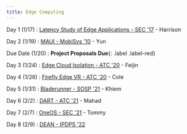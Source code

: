 ```yaml
---
title: Edge Computing
---
```

Day 1 (1/17)
 : [Latency Study of Edge Applications - SEC '17](https://dl.acm.org/doi/10.1145/3132211.3134458) - Harrison

Day 2 (1/19)
 : [MAUI - MobiSys '10](https://www.microsoft.com/en-us/research/wp-content/uploads/2010/06/maui.pdf) - Yun

Due Date (1/20)
 : **Project Proposals Due**{: .label .label-red}

Day 3 (1/24)
 : [Edge Cloud Isolation - ATC '20](https://www.usenix.org/conference/atc20/presentation/ren) - Feijin

Day 4 (1/26)
 : [Firefly Edge VR - ATC '20](https://www.usenix.org/system/files/atc20-liu-xing.pdf) - Cole

Day 5 (1/31)
 : [Bladerunner - SOSP '21](https://dl.acm.org/doi/pdf/10.1145/3477132.3483572) - Khiem 

Day 6 (2/2)
 : [DART - ATC '21](https://www.usenix.org/system/files/atc21-liu.pdf) - Mahad

Day 7 (2/7)
 : [OneOS - SEC '21](https://ieeexplore.ieee.org/document/9708969) - Tommy

Day 8 (2/9)
 : [DEAN - IPDPS '22](https://ieeexplore.ieee.org/document/9820728)

